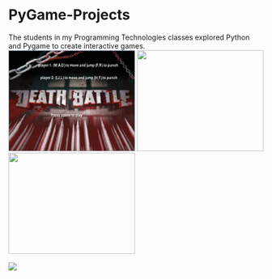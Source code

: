 # PyGame-Projects
The students in my Programming Technologies classes explored Python and Pygame to create interactive games.
<img src ="https://github.com/JPerez5/Death-Battles/blob/master/Capture.PNG" width = "250 " height = "200">
<img src="https://github.com/saramargolin/PyGame-Projects/blob/master/Capture2.PNG" width = "250" height ="200">
<img src="https://github.com/saramargolin/PyGame-Projects/blob/master/Capture3.PNG" width = "250" height ="200">


<img src = "https://github.com/saramargolin/PyGame-Projects/blob/master/END%20SCREEN.jpg">
